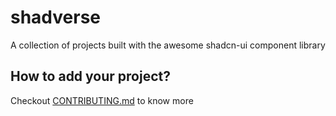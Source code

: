 # shadverse

A collection of projects built with the awesome shadcn-ui component library

## How to add your project?

Checkout [CONTRIBUTING.md](./CONTRIBUTING.md) to know more
